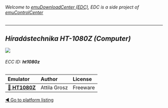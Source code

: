 ###### Welcome to [emuDownloadCenter (EDC)](https://github.com/PhoenixInteractiveNL/emuDownloadCenter/wiki/), EDC is a side project of [emuControlCenter](https://github.com/PhoenixInteractiveNL/emuControlCenter/wiki/)
***
## _Híradástechnika HT-1080Z (Computer)_
![](https://raw.githubusercontent.com/wiki/PhoenixInteractiveNL/emuDownloadCenter/images_platform/ecc_ht1080z_teaser.png)
###### ECC ID: **ht1080z**

| Emulator   | Author      | License     |
|:-----------|:------------|:------------|
| [:file_folder: **HT1080Z**](https://github.com/PhoenixInteractiveNL/emuDownloadCenter/wiki/Emulator-ht1080z#menu) | Attila Grosz | Freeware |

[:arrow_backward: Go to platform listing](https://github.com/PhoenixInteractiveNL/emuDownloadCenter/wiki/EDC-Platform-List)
